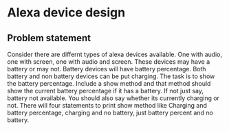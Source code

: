 # Alexa device design

## Problem statement
Consider there are differnt types of alexa devices available. One with audio, one with screen, one with audio and screen. These devices may have a battery or may not. Battery devices will have battery percentage. Both battery and non battery devices can be put charging. 
The task is to show the battery percentage. Include a show method and that method should show the current battery percentage if it has a battery. If not just say, battery not available. You should also say whether its currently charging or not. There will four statements to print show method like Charging and battery percentage, charging and no battery, just battery percent and no battery.